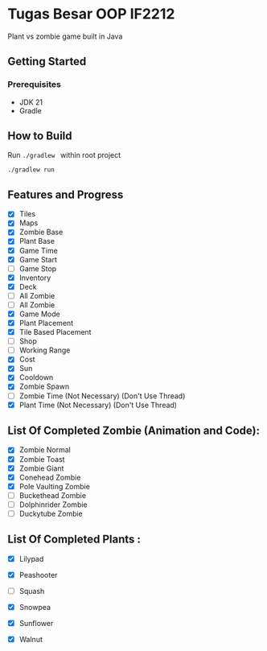 # Tugas Besar OOP IF2212 
Plant vs zombie game built in Java

## Getting Started 

### Prerequisites
- JDK 21
- Gradle

## How to Build

Run ```./gradlew ``` within root project
```
./gradlew run
```
## Features and Progress
- [x]  Tiles
- [x]  Maps
- [x]  Zombie Base
- [x]  Plant Base
- [x]  Game Time 
- [x]  Game Start
- [ ]  Game Stop
- [x]  Inventory
- [x]  Deck
- [ ]  All Zombie
- [ ]  All Zombie
- [x]  Game Mode
- [x]  Plant Placement
- [x]  Tile Based Placement
- [ ]  Shop
- [ ]  Working Range
- [x]  Cost 
- [x]  Sun
- [x]  Cooldown
- [x]  Zombie Spawn
- [ ]  Zombie Time (Not Necessary) (Don't Use Thread)
- [x]  Plant Time (Not Necessary) (Don't Use Thread)

## List Of Completed Zombie (Animation and Code): 
- [x] Zombie Normal
- [x] Zombie Toast
- [x] Zombie Giant
- [x] Conehead Zombie
- [x] Pole Vaulting Zombie
- [ ] Buckethead Zombie
- [ ] Dolphinrider Zombie
- [ ] Duckytube Zombie

## List Of Completed Plants : 
- [x] Lilypad
- [x] Peashooter
- [ ] Squash
- [x] Snowpea 
- [x] Sunflower
- [x] Walnut


